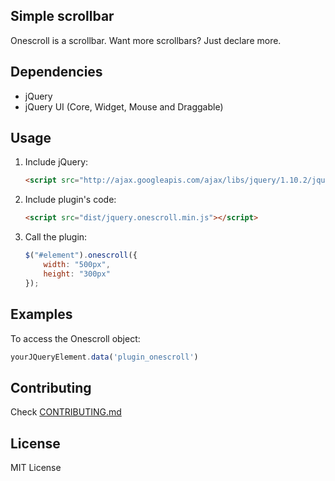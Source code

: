 ## Simple scrollbar

Onescroll is a scrollbar. Want more scrollbars? Just declare more.

## Dependencies

* jQuery
* jQuery UI (Core, Widget, Mouse and Draggable)

## Usage

1. Include jQuery:

	```html
	<script src="http://ajax.googleapis.com/ajax/libs/jquery/1.10.2/jquery.min.js"></script>
	```

2. Include plugin's code:

	```html
	<script src="dist/jquery.onescroll.min.js"></script>
	```

3. Call the plugin:

	```javascript
	$("#element").onescroll({
		width: "500px",
		height: "300px"
	});
	```

## Examples

To access the Onescroll object:

```javascript
yourJQueryElement.data('plugin_onescroll')
```

## Contributing

Check [CONTRIBUTING.md](https://github.com/kahwee/onescroll/blob/master/CONTRIBUTING.md)

## License

MIT License
